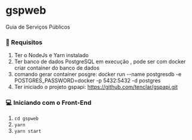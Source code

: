 # gspweb
Guia de Serviços Públicos

### 🔽 Requisitos
1. Ter o NodeJs e Yarn instalado
2. Ter banco de dados PostgreSQL em execução , pode ser com docker criar container do banco de dados
3. comando gerar container posgre: docker run --name postgresdb -e POSTGRES_PASSWORD=docker -p 5432:5432 -d postgres
4. Ter iniciado o projeto gspapi: <a target="_blank" href="https://github.com/tenclar/gspapi.git">https://github.com/tenclar/gspapi.git </a>

### 💻 Iniciando com o Front-End
1. ``cd gspweb``
2. ``yarn``
3. ``yarn start``

